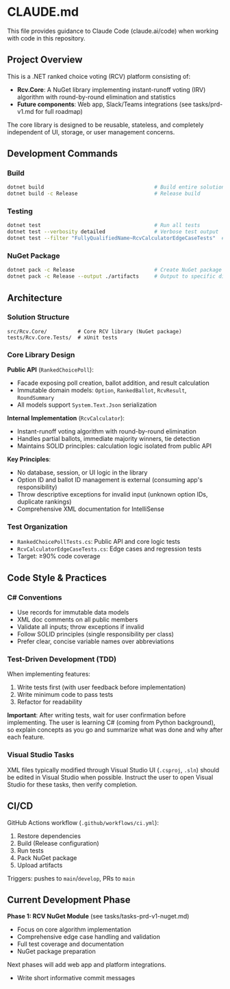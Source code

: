 # CLAUDE.md

This file provides guidance to Claude Code (claude.ai/code) when working with code in this repository.

## Project Overview

This is a .NET ranked choice voting (RCV) platform consisting of:
- **Rcv.Core**: A NuGet library implementing instant-runoff voting (IRV) algorithm with round-by-round elimination and statistics
- **Future components**: Web app, Slack/Teams integrations (see tasks/prd-v1.md for full roadmap)

The core library is designed to be reusable, stateless, and completely independent of UI, storage, or user management concerns.

## Development Commands

### Build
```bash
dotnet build                                    # Build entire solution
dotnet build -c Release                         # Release build
```

### Testing
```bash
dotnet test                                     # Run all tests
dotnet test --verbosity detailed                # Verbose test output
dotnet test --filter "FullyQualifiedName~RcvCalculatorEdgeCaseTests"  # Run specific test class
```

### NuGet Package
```bash
dotnet pack -c Release                          # Create NuGet package
dotnet pack -c Release --output ./artifacts     # Output to specific directory
```

## Architecture

### Solution Structure
```
src/Rcv.Core/          # Core RCV library (NuGet package)
tests/Rcv.Core.Tests/  # xUnit tests
```

### Core Library Design

**Public API** (`RankedChoicePoll`):
- Facade exposing poll creation, ballot addition, and result calculation
- Immutable domain models: `Option`, `RankedBallot`, `RcvResult`, `RoundSummary`
- All models support `System.Text.Json` serialization

**Internal Implementation** (`RcvCalculator`):
- Instant-runoff voting algorithm with round-by-round elimination
- Handles partial ballots, immediate majority winners, tie detection
- Maintains SOLID principles: calculation logic isolated from public API

**Key Principles**:
- No database, session, or UI logic in the library
- Option ID and ballot ID management is external (consuming app's responsibility)
- Throw descriptive exceptions for invalid input (unknown option IDs, duplicate rankings)
- Comprehensive XML documentation for IntelliSense

### Test Organization
- `RankedChoicePollTests.cs`: Public API and core logic tests
- `RcvCalculatorEdgeCaseTests.cs`: Edge cases and regression tests
- Target: ≥90% code coverage

## Code Style & Practices

### C# Conventions
- Use records for immutable data models
- XML doc comments on all public members
- Validate all inputs; throw exceptions if invalid
- Follow SOLID principles (single responsibility per class)
- Prefer clear, concise variable names over abbreviations

### Test-Driven Development (TDD)
When implementing features:
1. Write tests first (with user feedback before implementation)
2. Write minimum code to pass tests
3. Refactor for readability

**Important**: After writing tests, wait for user confirmation before implementing. The user is learning C# (coming from Python background), so explain concepts as you go and summarize what was done and why after each feature.

### Visual Studio Tasks
XML files typically modified through Visual Studio UI (`.csproj`, `.sln`) should be edited in Visual Studio when possible. Instruct the user to open Visual Studio for these tasks, then verify completion.

## CI/CD

GitHub Actions workflow (`.github/workflows/ci.yml`):
1. Restore dependencies
2. Build (Release configuration)
3. Run tests
4. Pack NuGet package
5. Upload artifacts

Triggers: pushes to `main`/`develop`, PRs to `main`

## Current Development Phase

**Phase 1: RCV NuGet Module** (see tasks/tasks-prd-v1-nuget.md)
- Focus on core algorithm implementation
- Comprehensive edge case handling and validation
- Full test coverage and documentation
- NuGet package preparation

Next phases will add web app and platform integrations.
- Write short informative commit messages